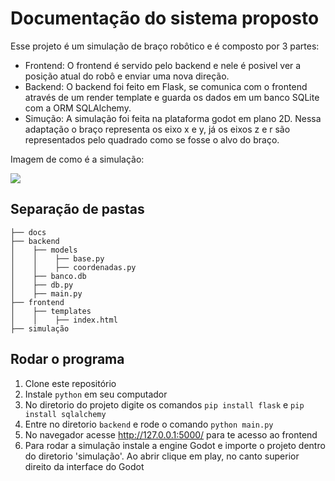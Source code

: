 # Documentação do sistema proposto

Esse projeto é um simulação de braço robôtico e é composto por 3 partes:

- Frontend: O frontend é servido pelo backend e nele é posivel ver a posição atual do robô e enviar uma nova direção.
- Backend: O backend foi feito em Flask, se comunica com o frontend através de um render template e guarda os dados em um banco SQLite com a ORM SQLAlchemy.
- Simução: A simulação foi feita na plataforma godot em plano 2D. Nessa adaptação o braço representa os eixo x e y, já os eixos z e r são representados pelo quadrado como se fosse o alvo do braço.

Imagem de como é a simulação:

<img src="https://user-images.githubusercontent.com/99221221/229659374-ffb3dbf6-ee73-4ba4-9cef-0789728dd998.png" />

## Separação de pastas

```
├── docs
├── backend
│    ├── models
│    │    ├── base.py
│    │    ├── coordenadas.py
│    ├── banco.db
│    ├── db.py
│    ├── main.py
├── frontend
│    ├── templates
│    │    ├── index.html
├── simulação
```

## Rodar o programa

1. Clone este repositório
2. Instale `python` em seu computador
3. No diretorio do projeto digite os comandos `pip install flask` e `pip install sqlalchemy`
4. Entre no diretorio `backend` e rode o comando `python main.py`
5. No navegador acesse http://127.0.0.1:5000/ para te acesso ao frontend
6. Para rodar a simulação instale a engine Godot e importe o projeto dentro do diretorio 'simulação'. Ao abrir clique em play, no canto superior direito da interface do Godot
